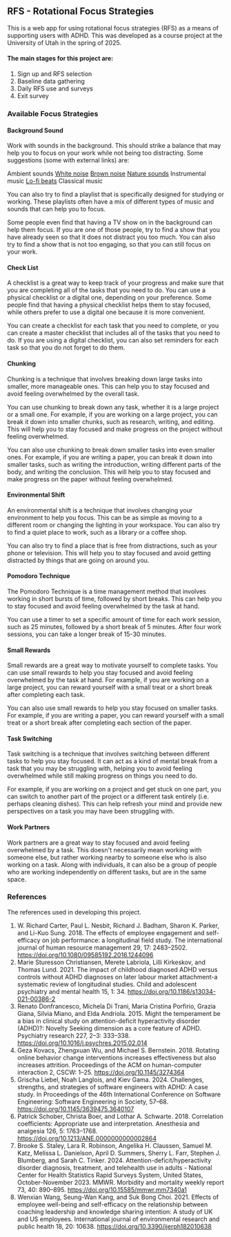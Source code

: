 ## RFS - Rotational Focus Strategies

This is a web app for using rotational focus strategies (RFS) as a means of supporting users with ADHD. This was developed as a course project at the University of Utah in the spring of 2025. 

#### The main stages for this project are:
1. Sign up and RFS selection
2. Baseline data gathering
3. Daily RFS use and surveys
4. Exit survey

### Available Focus Strategies

#### Background Sound

Work with sounds in the background. This should strike a balance that may help you to focus on your work while not being too distracting. Some suggestions (some with external links) are:

Ambient sounds
[White noise](https://www.youtube.com/watch?v=dv2XyqC-EQ4&t=40s)
[Brown noise](https://www.youtube.com/watch?v=P48QELwruQs)
[Nature sounds](https://www.youtube.com/watch?v=ipf7ifVSeDU)
Instrumental music
[Lo-fi beats](https://www.youtube.com/watch?v=jfKfPfyJRdk)
Classical music

You can also try to find a playlist that is specifically designed for studying or working. These playlists often have a mix of different types of music and sounds that can help you to focus.

Some people even find that having a TV show on in the background can help them focus. If you are one of those people, try to find a show that you have already seen so that it does not distract you too much. You can also try to find a show that is not too engaging, so that you can still focus on your work.

#### Check List

A checklist is a great way to keep track of your progress and make sure that you are completing all of the tasks that you need to do. You can use a physical checklist or a digital one, depending on your preference. Some people find that having a physical checklist helps them to stay focused, while others prefer to use a digital one because it is more convenient.

You can create a checklist for each task that you need to complete, or you can create a master checklist that includes all of the tasks that you need to do. If you are using a digital checklist, you can also set reminders for each task so that you do not forget to do them.

#### Chunking

Chunking is a technique that involves breaking down large tasks into smaller, more manageable ones. This can help you to stay focused and avoid feeling overwhelmed by the overall task.

You can use chunking to break down any task, whether it is a large project or a small one. For example, if you are working on a large project, you can break it down into smaller chunks, such as research, writing, and editing. This will help you to stay focused and make progress on the project without feeling overwhelmed.

You can also use chunking to break down smaller tasks into even smaller ones. For example, if you are writing a paper, you can break it down into smaller tasks, such as writing the introduction, writing different parts of the body, and writing the conclusion. This will help you to stay focused and make progress on the paper without feeling overwhelmed.

#### Environmental Shift

An environmental shift is a technique that involves changing your environment to help you focus. This can be as simple as moving to a different room or changing the lighting in your workspace. You can also try to find a quiet place to work, such as a library or a coffee shop.

You can also try to find a place that is free from distractions, such as your phone or television. This will help you to stay focused and avoid getting distracted by things that are going on around you.

#### Pomodoro Technique

The Pomodoro Technique is a time management method that involves working in short bursts of time, followed by short breaks. This can help you to stay focused and avoid feeling overwhelmed by the task at hand.

You can use a timer to set a specific amount of time for each work session, such as 25 minutes, followed by a short break of 5 minutes. After four work sessions, you can take a longer break of 15-30 minutes.

#### Small Rewards

Small rewards are a great way to motivate yourself to complete tasks. You can use small rewards to help you stay focused and avoid feeling overwhelmed by the task at hand. For example, if you are working on a large project, you can reward yourself with a small treat or a short break after completing each task.

You can also use small rewards to help you stay focused on smaller tasks. For example, if you are writing a paper, you can reward yourself with a small treat or a short break after completing each section of the paper.

#### Task Switching

Task switching is a technique that involves switching between different tasks to help you stay focused. It can act as a kind of mental break from a task that you may be struggling with, helping you to avoid feeling overwhelmed while still making progress on things you need to do.

For example, if you are working on a project and get stuck on one part, you can switch to another part of the project or a different task entirely (i.e. perhaps cleaning dishes). This can help refresh your mind and provide new perspectives on a task you may have been struggling with.

#### Work Partners

Work partners are a great way to stay focused and avoid feeling overwhelmed by a task. This doesn't necessarily mean working with someone else, but rather working nearby to someone else who is also working on a task. Along with individuals, it can also be a group of people who are working independently on different tasks, but are in the same space.

### References 

The references used in developing this project.

1. W. Richard Carter, Paul L. Nesbit, Richard J. Badham, Sharon K. Parker, and Li-Kuo Sung. 2018. The effects of employee engagement and self-efficacy on job performance: a longitudinal field study. The international journal of human resource management 29, 17: 2483–2502. https://doi.org/10.1080/09585192.2016.1244096
2. Marie Sturesson Christiansen, Merete Labriola, Lilli Kirkeskov, and Thomas Lund. 2021. The impact of childhood diagnosed ADHD versus controls without ADHD diagnoses on later labour market attachment-a systematic review of longitudinal studies. Child and adolescent psychiatry and mental health 15, 1: 34. https://doi.org/10.1186/s13034-021-00386-2
3. Renato Donfrancesco, Michela Di Trani, Maria Cristina Porfirio, Grazia Giana, Silvia Miano, and Elda Andriola. 2015. Might the temperament be a bias in clinical study on attention-deficit hyperactivity disorder (ADHD)?: Novelty Seeking dimension as a core feature of ADHD. Psychiatry research 227, 2–3: 333–338. https://doi.org/10.1016/j.psychres.2015.02.014
4. Geza Kovacs, Zhengxuan Wu, and Michael S. Bernstein. 2018. Rotating online behavior change interventions increases effectiveness but also increases attrition. Proceedings of the ACM on human-computer interaction 2, CSCW: 1–25. https://doi.org/10.1145/3274364
5. Grischa Liebel, Noah Langlois, and Kiev Gama. 2024. Challenges, strengths, and strategies of software engineers with ADHD: A case study. In Proceedings of the 46th International Conference on Software Engineering: Software Engineering in Society, 57–68. https://doi.org/10.1145/3639475.3640107
6. Patrick Schober, Christa Boer, and Lothar A. Schwarte. 2018. Correlation coefficients: Appropriate use and interpretation. Anesthesia and analgesia 126, 5: 1763–1768. https://doi.org/10.1213/ANE.0000000000002864
7. Brooke S. Staley, Lara R. Robinson, Angelika H. Claussen, Samuel M. Katz, Melissa L. Danielson, April D. Summers, Sherry L. Farr, Stephen J. Blumberg, and Sarah C. Tinker. 2024. Attention-deficit/hyperactivity disorder diagnosis, treatment, and telehealth use in adults - National Center for Health Statistics Rapid Surveys System, United States, October-November 2023. MMWR. Morbidity and mortality weekly report 73, 40: 890–895. https://doi.org/10.15585/mmwr.mm7340a1
8. Wenxian Wang, Seung-Wan Kang, and Suk Bong Choi. 2021. Effects of employee well-being and self-efficacy on the relationship between coaching leadership and knowledge sharing intention: A study of UK and US employees. International journal of environmental research and public health 18, 20: 10638. https://doi.org/10.3390/ijerph182010638